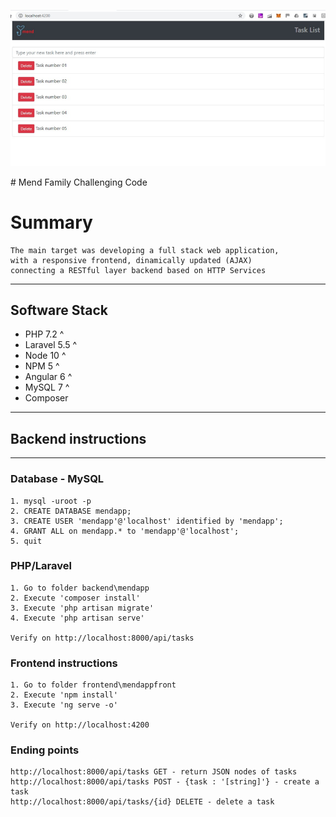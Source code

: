 <p align="center"><img src="ScreenShot.png"></p>
# Mend Family Challenging Code

# Summary
```
The main target was developing a full stack web application, 
with a responsive frontend, dinamically updated (AJAX) 
connecting a RESTful layer backend based on HTTP Services

```

---------

## Software Stack

* PHP 7.2 ^
* Laravel 5.5 ^
* Node 10 ^
* NPM 5 ^
* Angular 6 ^
* MySQL 7 ^
* Composer

-----------


## Backend instructions
-----------

### Database - MySQL
```
1. mysql -uroot -p
2. CREATE DATABASE mendapp;
3. CREATE USER 'mendapp'@'localhost' identified by 'mendapp';
4. GRANT ALL on mendapp.* to 'mendapp'@'localhost';
5. quit
```
### PHP/Laravel
```
1. Go to folder backend\mendapp 
2. Execute 'composer install'
3. Execute 'php artisan migrate'
4. Execute 'php artisan serve'

Verify on http://localhost:8000/api/tasks
```
### Frontend instructions
```
1. Go to folder frontend\mendappfront
2. Execute 'npm install'
3. Execute 'ng serve -o'

Verify on http://localhost:4200
```

### Ending points
```
http://localhost:8000/api/tasks GET - return JSON nodes of tasks
http://localhost:8000/api/tasks POST - {task : '[string]'} - create a task
http://localhost:8000/api/tasks/{id} DELETE - delete a task
```


